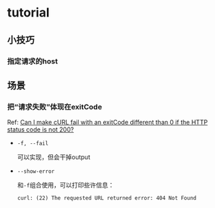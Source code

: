 









# tutorial



## 小技巧



### 指定请求的host







## 场景



### 把“请求失败”体现在exitCode

Ref: [Can I make cURL fail with an exitCode different than 0 if the HTTP status code is not 200?](https://superuser.com/questions/590099/can-i-make-curl-fail-with-an-exitcode-different-than-0-if-the-http-status-code-i)





* `-f, --fail`

  可以实现，但会干掉output

* `--show-error`

  和`-f`组合使用，可以打印些许信息：

  ```shell
  curl: (22) The requested URL returned error: 404 Not Found
  ```

  ​



```shell

```



















